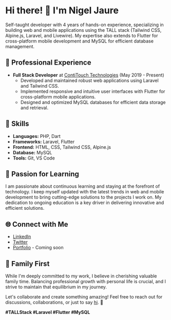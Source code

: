 # Hi there! 👋 I'm Nigel Jaure

Self-taught developer with 4 years of hands-on experience, specializing in building web and mobile applications using the TALL stack (Tailwind CSS, Alpine.js, Laravel, and Livewire). My expertise also extends to Flutter for cross-platform mobile development and MySQL for efficient database management.

## 💼 Professional Experience

- **Full Stack Developer** at [ContiTouch Technologies](https://www.contitouch.co.zw) (May 2019 - Present)
  - Developed and maintained robust web applications using Laravel and Tailwind CSS.
  - Implemented responsive and intuitive user interfaces with Flutter for cross-platform mobile applications.
  - Designed and optimized MySQL databases for efficient data storage and retrieval.

## 🚀 Skills

- **Languages:** PHP, Dart
- **Frameworks:** Laravel, Flutter
- **Frontend:** HTML, CSS, Tailwind CSS, Alpine.js
- **Database:** MySQL
- **Tools:** Git, VS Code

## 🌱 Passion for Learning

I am passionate about continuous learning and staying at the forefront of technology. I keep myself updated with the latest trends in web and mobile development to bring cutting-edge solutions to the projects I work on. My dedication to ongoing education is a key driver in delivering innovative and efficient solutions.

## 🌐 Connect with Me

- [LinkedIn](https://www.linkedin.com/in/nigeljaure)
- [Twitter](https://twitter.com/iamtanyazw)
- [Portfolio](https://nigeljaure.com) - Coming soon

## 🏡 Family First

While I'm deeply committed to my work, I believe in cherishing valuable family time. Balancing professional growth with personal life is crucial, and I strive to maintain that equilibrium in my journey.

Let's collaborate and create something amazing! Feel free to reach out for discussions, collaborations, or just to say [hi](mailto:iamtanyazw@gmail.com). 🚀

**#TALLStack #Laravel #Flutter #MySQL**

